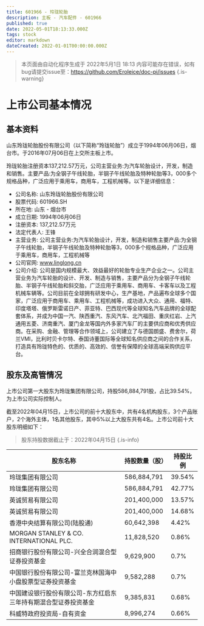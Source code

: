 ```yaml
---
title: 601966 - 玲珑轮胎
description: 主板 - 汽车配件 - 601966
published: true
date: 2022-05-01T18:13:33.000Z
tags: stock
editor: markdown
dateCreated: 2022-01-01T00:00:00.000Z
---
```


> 本页面由自动化程序生成于 2022年5月1日 18:13
> 内容可能存在错误，如有bug请提交issue至：https://github.com/Eroleice/doc-pi/issues
{.is-warning}

# 上市公司基本情况

## 基本资料

山东玲珑轮胎股份有限公司（以下简称“玲珑轮胎”）成立于1994年06月06日，烟台市。于2016年07月06日在上交所主板上市。

玲珑轮胎注册资本137,212.57万元，公司主营业务:为汽车轮胎设计，开发，制造和销售。主要产品:为全钢子午线轮胎，半钢子午线轮胎及特种轮胎等3，000多个规格品种，广泛应用于乘用车，商用车，工程机械等。以下是详细信息：

- 公司名称: 山东玲珑轮胎股份有限公司
- 股票代码: 601966.SH
- 所在地: 山东 - 烟台市
- 成立日期: 1994年06月06日
- 注册资本: 137,212.57万元
- 法定代表人: 王锋
- 主营业务: 公司主营业务:为汽车轮胎设计，开发，制造和销售主要产品:为全钢子午线轮胎，半钢子午线轮胎及特种轮胎等3，000多个规格品种，广泛应用于乘用车，商用车，工程机械等
- 公司官网: www.linglong.cn
- 公司介绍: 公司是国内规模最大、效益最好的轮胎专业生产企业之一。公司主营业务为汽车轮胎的设计、开发、制造与销售，主要产品分为全钢子午线轮胎、半钢子午线轮胎和斜交胎，广泛应用于乘用车、商用车、卡客车以及工程机械车辆等。公司目前在全球拥有研发中心，生产基地，产品遍布全球多个国家，广泛应用于商用车、乘用车、工程机械等，成功进入大众、通用、福特、印度塔塔、俄罗斯雷诺日产、菲亚特、巴西现代等全球知名汽车品牌的全球配套体系，并成为中国一汽、陕西重汽、东风汽车、北汽福田、重庆红岩、上汽通用五菱、济南重汽、厦门金龙等国内外多家汽车厂的主要供应商和优秀供应商。在采购、金融、管理等合作领域上，公司建立了与德国朗盛、费舍尔，荷兰VMI，比利时贝卡尔特、泰国诗董国际等全球知名供应商之间的合作关系，打造具有玲珑特色的、优质的、高效的、信誉有保障的全球高端采购供应平台。


## 股东及高管情况

上市公司第一大股东为玲珑集团有限公司，持股586,884,791股，占比39.54%，为上市公司实际控制人。

截至2022年04月15日，上市公司的前十大股东中，共有4名机构股东，3个产品账户，2个海外主体，1名其他股东，其中5%以上大股东共有4名。上市公司前十大股东明细如下：

> 股东持股数据截止于：2022年04月15日
{.is-info}

| 股东名称 | 持股数量（股） | 持股比例 |
| --- | --- | --- |
| 玲珑集团有限公司 | 586,884,791 | 39.54% |
| 玲珑集团有限公司 | 586,884,791 | 42.77% |
| 英诚贸易有限公司 | 201,400,000 | 13.57% |
| 英诚贸易有限公司 | 201,400,000 | 14.68% |
| 香港中央结算有限公司(陆股通) | 60,642,398 | 4.42% |
| MORGAN STANLEY & CO. INTERNATIONAL PLC. | 11,828,520 | 0.86% |
| 招商银行股份有限公司-兴全合润混合型证券投资基金 | 9,629,900 | 0.7% |
| 中国银行股份有限公司-富兰克林国海中小盘股票型证券投资基金 | 9,582,288 | 0.7% |
| 中国建设银行股份有限公司-东方红启东三年持有期混合型证券投资基金 | 9,385,831 | 0.68% |
| 科威特政府投资局-自有资金 | 8,996,274 | 0.66% |




